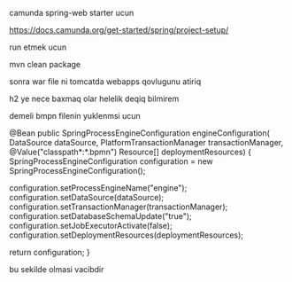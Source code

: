 camunda spring-web starter ucun

https://docs.camunda.org/get-started/spring/project-setup/

run etmek ucun

mvn clean package


sonra war file ni tomcatda webapps qovlugunu atiriq

h2 ye nece baxmaq olar helelik deqiq bilmirem


demeli bmpn filenin yuklenmsi ucun

@Bean
public SpringProcessEngineConfiguration engineConfiguration(
    DataSource dataSource,
    PlatformTransactionManager transactionManager,
    @Value("classpath*:*.bpmn") Resource[] deploymentResources) {
  SpringProcessEngineConfiguration configuration = new SpringProcessEngineConfiguration();

  configuration.setProcessEngineName("engine");
  configuration.setDataSource(dataSource);
  configuration.setTransactionManager(transactionManager);
  configuration.setDatabaseSchemaUpdate("true");
  configuration.setJobExecutorActivate(false);
  configuration.setDeploymentResources(deploymentResources);

  return configuration;
}

bu sekilde olmasi vacibdir

